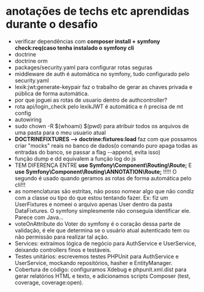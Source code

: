 # anotações de techs etc aprendidas durante o desafio

- verificar dependências com **composer install + symfony check:req(caso tenha instalado o symfony cli**
- doctrine
- doctrine orm
- packages/security.yaml para configurar rotas seguras
- middleware de auth é automática no symfony, tudo configurado pelo security.yaml
- lexik:jwt:generate-keypair faz o trabalho de gerar as chaves privada e pública de forma automática.
- por que joguei as rotas de usuario dentro de authcontroller?
- rota api/login_check pelo lexikJWT é automática e ñ precisa de mt config
- autowiring
- sudo chown -R $(whoami) $(pwd) para atribuir todos os arquivos de uma pasta para o meu usuario atual
- **DOCTRINEFIXTURES --> doctrine:fixtures:load**  faz com que possamos criar "mocks" reais no banco de dados(o comando puro apaga todas as entradas do banco, se passar a flag --append, evita isso)
- função dump e dd equivalem a função log do js
- TEM DIFERENÇA ENTRE **use Symfony\Component\Routing\Route;** E **use Symfony\Component\Routing\ANNOTATION\Route;** !!!!! O segundo é usado quando geramos as rotas de forma automática pelo cli!!!
- as nomenclaturas são estritas, não posso nomear algo que não condiz com a classe ou tipo do que estou tentando fazer. Ex: fiz um UserFixtures e nomeei o arquivo apenas User dentro da pasta DataFixtures. O symfony simplesmente não conseguia identificar ele. Parece com Java...
- voteOnAttribute do Voter do symfony é o coração dessa parte de validação, é ele que determina se o usuário atual autenticado tem ou não permissão para realizar tal ação.
- Services: extraímos lógica de negócio para AuthService e UserService, deixando controllers finos e testáveis.
- Testes unitários: escrevemos testes PHPUnit para AuthService e UserService, mockando repositórios, hasher e EntityManager.
- Cobertura de código: configuramos Xdebug e phpunit.xml.dist para gerar relatórios HTML e texto, e adicionamos scripts Composer (test, coverage, coverage:open).